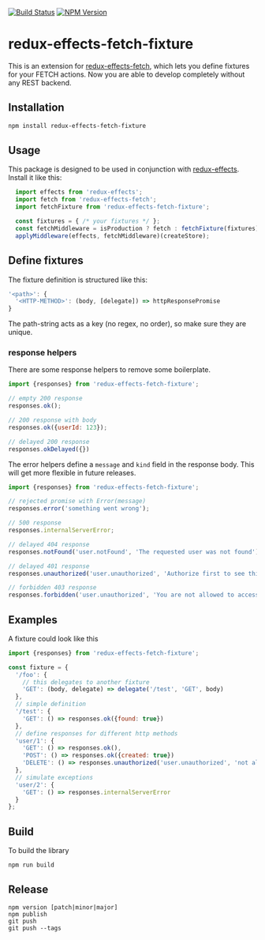 [![Build Status](https://travis-ci.org/team-boris/redux-effects-fetch-fixture.svg?branch=master)](https://travis-ci.org/team-boris/redux-effects-fetch-fixture)
[![NPM Version](https://img.shields.io/npm/v/redux-effects-fetch-fixture.svg?style=flat)](https://www.npmjs.com/package/redux-effects-fetch-fixture)

# redux-effects-fetch-fixture

This is an extension for [redux-effects-fetch][], which lets you define fixtures for your FETCH actions.
Now you are able to develop completely without any REST backend.

## Installation

```bash
npm install redux-effects-fetch-fixture
```

## Usage

This package is designed to be used in conjunction with [redux-effects][]. Install it like this:

```javascript
  import effects from 'redux-effects';
  import fetch from 'redux-effects-fetch';
  import fetchFixture from 'redux-effects-fetch-fixture';

  const fixtures = { /* your fixtures */ };
  const fetchMiddleware = isProduction ? fetch : fetchFixture(fixtures);
  applyMiddleware(effects, fetchMiddleware)(createStore);
```

## Define fixtures

The fixture definition is structured like this:

```javascript
'<path>': {
  '<HTTP-METHOD>': (body, [delegate]) => httpResponsePromise
}
```

The path-string acts as a key (no regex, no order), so make sure they are unique.

### response helpers

There are some response helpers to remove some boilerplate.

```javascript
import {responses} from 'redux-effects-fetch-fixture';

// empty 200 response
responses.ok();

// 200 response with body
responses.ok({userId: 123});

// delayed 200 response
responses.okDelayed({})
```

The error helpers define a `message` and `kind` field in the response body. This will get more flexible in future
releases.

```javascript
import {responses} from 'redux-effects-fetch-fixture';

// rejected promise with Error(message)
responses.error('something went wrong');

// 500 response
responses.internalServerError;

// delayed 404 response
responses.notFound('user.notFound', 'The requested user was not found')

// delayed 401 response
responses.unauthorized('user.unauthorized', 'Authorize first to see this site')

// forbidden 403 response
responses.forbidden('user.unauthorized', 'You are not allowed to access this page')
```

## Examples

A fixture could look like this

```javascript
import {responses} from 'redux-effects-fetch-fixture';

const fixture = {
  '/foo': {
    // this delegates to another fixture
    'GET': (body, delegate) => delegate('/test', 'GET', body)
  },
  // simple definition
  '/test': {
    'GET': () => responses.ok({found: true})
  },
  // define responses for different http methods
  'user/1': {
    'GET': () => responses.ok(),
    'POST': () => responses.ok({created: true})
    'DELETE': () => responses.unauthorized('user.unauthorized', 'not allowed to delete this user')
  },
  // simulate exceptions
  'user/2': {
    'GET': () => responses.internalServerError
  }
};
```

## Build

To build the library

```
npm run build
```

## Release

```
npm version [patch|minor|major]
npm publish
git push
git push --tags
```

[redux-effects]: https://github.com/redux-effects/redux-effects
[redux-effects-fetch]: https://github.com/redux-effects/redux-effects-fetch
